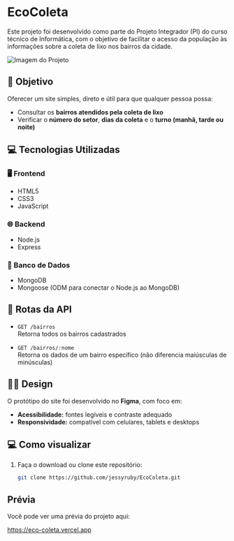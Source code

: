 # EcoColeta

Este projeto foi desenvolvido como parte do Projeto Integrador (PI) do curso técnico de Informática, com o objetivo de facilitar o acesso da população às informações sobre a coleta de lixo nos bairros da cidade.

![Imagem do Projeto](https://i.imgur.com/6VWCBNx.png)


## 🧠 Objetivo

Oferecer um site simples, direto e útil para que qualquer pessoa possa:
- Consultar os **bairros atendidos pela coleta de lixo**
- Verificar o **número do setor**, **dias da coleta** e o **turno (manhã, tarde ou noite)**

## 💻 Tecnologias Utilizadas

### 🖥️ Frontend
- HTML5
- CSS3
- JavaScript

### 🌐 Backend
- Node.js
- Express

### 💾 Banco de Dados
- MongoDB
- Mongoose (ODM para conectar o Node.js ao MongoDB)

## 📄 Rotas da API

- `GET /bairros`  
  Retorna todos os bairros cadastrados

- `GET /bairros/:nome`  
  Retorna os dados de um bairro específico (não diferencia maiúsculas de minúsculas)

## 🧑‍🎨 Design

O protótipo do site foi desenvolvido no **Figma**, com foco em:
- **Acessibilidade:** fontes legíveis e contraste adequado
- **Responsividade:** compatível com celulares, tablets e desktops

## 💻 Como visualizar

1. Faça o download ou clone este repositório:
   ```bash
   git clone https://github.com/jessyruby/EcoColeta.git


## Prévia
Você pode ver uma prévia do projeto aqui:

https://eco-coleta.vercel.app
